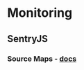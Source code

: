 # Monitoring

## SentryJS

### Source Maps - [docs](https://docs.getsentry.com/hosted/clients/javascript/sourcemaps/)

